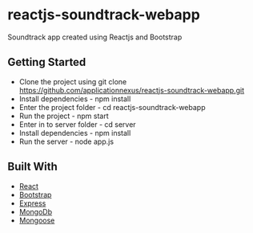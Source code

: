 # reactjs-soundtrack-webapp

Soundtrack app created using Reactjs and Bootstrap

## Getting Started

- Clone the project using git clone https://github.com/applicationnexus/reactjs-soundtrack-webapp.git
- Install dependencies - npm install
- Enter the project folder - cd reactjs-soundtrack-webapp
- Run the project - npm start
- Enter in to server folder - cd server
- Install dependencies - npm install
- Run the server - node app.js

## Built With

- [React](https://reactjs.org/)
- [Bootstrap](https://getbootstrap.com/)
- [Express](https://expressjs.com/)
- [MongoDb](https://www.mongodb.com/)
- [Mongoose](https://mongoosejs.com/docs/)
